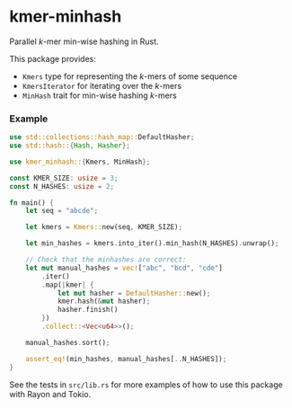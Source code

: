 # kmer-minhash

Parallel $k$-mer min-wise hashing in Rust.

This package provides:
- `Kmers` type for representing the $k$-mers of some sequence
- `KmersIterator` for iterating over the $k$-mers
- `MinHash` trait for min-wise hashing $k$-mers

### Example

```rust
use std::collections::hash_map::DefaultHasher;
use std::hash::{Hash, Hasher};

use kmer_minhash::{Kmers, MinHash};

const KMER_SIZE: usize = 3;
const N_HASHES: usize = 2;

fn main() {
    let seq = "abcde";

    let kmers = Kmers::new(seq, KMER_SIZE);

    let min_hashes = kmers.into_iter().min_hash(N_HASHES).unwrap();

    // Check that the minhashes are correct:
    let mut manual_hashes = vec!["abc", "bcd", "cde"]
        .iter()
        .map(|kmer| {
            let mut hasher = DefaultHasher::new();
            kmer.hash(&mut hasher);
            hasher.finish()
        })
        .collect::<Vec<u64>>();

    manual_hashes.sort();

    assert_eq!(min_hashes, manual_hashes[..N_HASHES]);
}
```

See the tests in `src/lib.rs` for more examples of how to use this package with Rayon and Tokio.